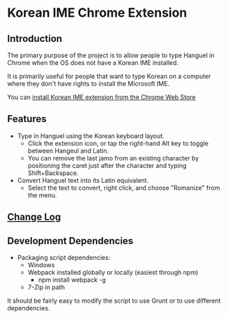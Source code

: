 # Korean IME Chrome Extension

## Introduction
The primary purpose of the project is to allow people to type Hanguel in Chrome when the OS does not have a Korean IME installed.

It is primarily useful for people that want to type Korean on a computer where they don't have rights to install the Microsoft IME.

You can [install Korean IME extension from the Chrome Web Store](https://chrome.google.com/webstore/detail/korean-ime/cimmbifnciobjhchpimjekibbndgmkfk?hl=en-GB)

## Features
* Type in Hanguel using the Korean keyboard layout.
  * Click the extension icon, or tap the right-hand Alt key to toggle between Hangeul and Latin.
  * You can remove the last jamo from an existing character by positioning the caret just after the character and typing Shift+Backspace.
* Convert Hanguel text into its Latin equivalent.
  * Select the text to convert, right click, and choose "Romanize" from the menu.

## [Change Log](CHANGELOG.md)

## Development Dependencies
* Packaging script dependencies:
  * Windows
  * Webpack installed globally or locally (easiest through npm)
    * npm install webpack -g
  * 7-Zip in path

It should be fairly easy to modify the script to use Grunt or to use different dependencies.
